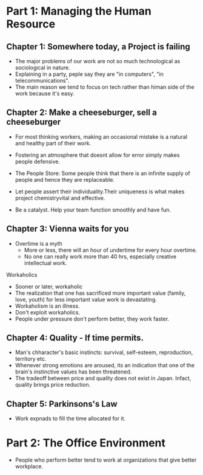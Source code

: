 # Part 1: Managing the Human Resource

## Chapter 1: Somewhere today, a Project is failing
- The major problems of our work are not so much technological as sociological in nature. 
- Explaining in a party, peple say they are "in computers", "in telecommunications".
- The main reason we tend to focus on tech rather than himan side of the work because it's easy.

## Chapter 2: Make a cheeseburger, sell a cheeseburger
- For most thinking workers, making an occasional mistake is a natural and healthy part of their work. 
- Fostering an atmosphere that doesnt allow for error simply makes people defensive. 

- The People Store: Some people think that there is an infinite supply of people and hence they are replaceable.
- Let people assert their individuality.Their uniqueness is what makes project chemistryvital and effective. 

- Be a catalyst. Help your team function smoothly and have fun.

## Chapter 3: Vienna waits for you
- Overtime is a myth
  - More or less, there will an hour of undertime for every hour overtime.
  - No one can really work more than 40 hrs, especially creative intellectual work.

Workaholics
- Sooner or later, workaholic 
- The realization that one has sacrificed more important value (family, love, youth) for less important value work is devastating.
- Workaholism is an illness. 
- Don't exploit workaholics. 
- People under pressure don't perform better, they work faster. 

## Chapter 4: Quality - If time permits.
- Man's chharacter's basic instincts: survival, self-esteem, reproduction, territory etc.
- Whenever strong emotions are aroused, its an indication that one of the brain's instinctive values has been threatened. 
- The tradeoff between price and quality does not exist in Japan. Infact, quality brings price reduction. 

## Chapter 5: Parkinsons's Law
- Work expnads to fill the time allocated for it. 

# Part 2: The Office Environment
- People who perform better tend to work at organizations that give better workplace.

